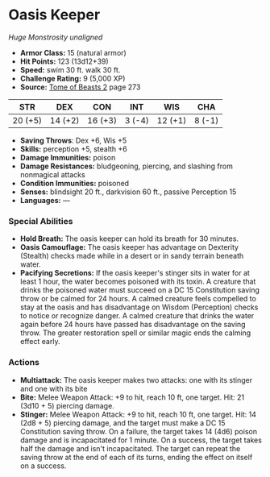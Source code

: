 # Oasis Keeper

*Huge* *Monstrosity* *unaligned*

- **Armor Class:** 15 (natural armor)
- **Hit Points:** 123 (13d12+39)
- **Speed:** swim 30 ft. walk 30 ft.
- **Challenge Rating:** 9 (5,000 XP)
- **Source:** [Tome of Beasts 2](https://koboldpress.com/kpstore/product/tome-of-beasts-2-for-5th-edition) page 273

| STR | DEX | CON | INT | WIS | CHA |
| --- | --- | --- | --- | --- | --- |
| 20 (+5) | 14 (+2) | 16 (+3) | 3 (-4) | 12 (+1) | 8 (-1) |

- **Saving Throws**: Dex +6, Wis +5
- **Skills:** perception +5, stealth +6
- **Damage Immunities:** poison
- **Damage Resistances:** bludgeoning, piercing, and slashing from nonmagical attacks
- **Condition Immunities:** poisoned
- **Senses:** blindsight 20 ft., darkvision 60 ft., passive Perception 15
- **Languages:** —

### Special Abilities

- **Hold Breath:** The oasis keeper can hold its breath for 30 minutes.
- **Oasis Camouflage:** The oasis keeper has advantage on Dexterity (Stealth) checks made while in a desert or in sandy terrain beneath water.
- **Pacifying Secretions:** If the oasis keeper's stinger sits in water for at least 1 hour, the water becomes poisoned with its toxin. A creature that drinks the poisoned water must succeed on a DC 15 Constitution saving throw or be calmed for 24 hours. A calmed creature feels compelled to stay at the oasis and has disadvantage on Wisdom (Perception) checks to notice or recognize danger. A calmed creature that drinks the water again before 24 hours have passed has disadvantage on the saving throw. The greater restoration spell or similar magic ends the calming effect early.

### Actions

- **Multiattack:** The oasis keeper makes two attacks: one with its stinger and one with its bite
- **Bite:** Melee Weapon Attack: +9 to hit, reach 10 ft, one target. Hit: 21 (3d10 + 5) piercing damage.
- **Stinger:** Melee Weapon Attack: +9 to hit, reach 10 ft, one target. Hit: 14 (2d8 + 5) piercing damage, and the target must make a DC 15 Constitution saving throw. On a failure, the target takes 14 (4d6) poison damage and is incapacitated for 1 minute. On a success, the target takes half the damage and isn't incapacitated. The target can repeat the saving throw at the end of each of its turns, ending the effect on itself on a success.


